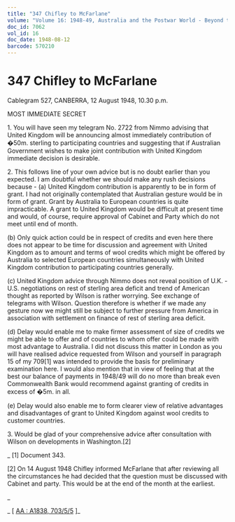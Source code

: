 ```yaml
---
title: "347 Chifley to McFarlane"
volume: "Volume 16: 1948-49, Australia and the Postwar World - Beyond the Region"
doc_id: 7062
vol_id: 16
doc_date: 1948-08-12
barcode: 570210
---
```


# 347 Chifley to McFarlane

Cablegram 527, CANBERRA, 12 August 1948, 10.30 p.m.

MOST IMMEDIATE SECRET

1\. You will have seen my telegram No. 2722 from Nimmo advising that United Kingdom will be announcing almost immediately contribution of �50m. sterling to participating countries and suggesting that if Australian Government wishes to make joint contribution with United Kingdom immediate decision is desirable.

2\. This follows line of your own advice but is no doubt earlier than you expected. I am doubtful whether we should make any rush decisions because - (a) United Kingdom contribution is apparently to be in form of grant. I had not originally contemplated that Australian gesture would be in form of grant. Grant by Australia to European countries is quite impracticable. A grant to United Kingdom would be difficult at present time and would, of course, require approval of Cabinet and Party which do not meet until end of month.

(b) Only quick action could be in respect of credits and even here there does not appear to be time for discussion and agreement with United Kingdom as to amount and terms of wool credits which might be offered by Australia to selected European countries simultaneously with United Kingdom contribution to participating countries generally.

(c) United Kingdom advice through Nimmo does not reveal position of U.K. - U.S. negotiations on rest of sterling area deficit and trend of American thought as reported by Wilson is rather worrying. See exchange of telegrams with Wilson. Question therefore is whether if we made any gesture now we might still be subject to further pressure from America in association with settlement on finance of rest of sterling area deficit.

(d) Delay would enable me to make firmer assessment of size of credits we might be able to offer and of countries to whom offer could be made with most advantage to Australia. I did not discuss this matter in London as you will have realised advice requested from Wilson and yourself in paragraph 15 of my 709[1] was intended to provide the basis for preliminary examination here. I would also mention that in view of feeling that at the best our balance of payments in 1948/49 will do no more than break even Commonwealth Bank would recommend against granting of credits in excess of �5m. in all.

(e) Delay would also enable me to form clearer view of relative advantages and disadvantages of grant to United Kingdom against wool credits to customer countries.

3\. Would be glad of your comprehensive advice after consultation with Wilson on developments in Washington.[2]

_ [1] Document 343.

[2] On 14 August 1948 Chifley informed McFarlane that after reviewing all the circumstances he had decided that the question must be discussed with Cabinet and party. This would be at the end of the month at the earliest.

_

_ [ [AA : A1838, 703/5/5](http://www.naa.gov.au/cgi-bin/Search?O=I&Number=570210) ]_
